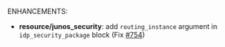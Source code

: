 <!-- markdownlint-disable-file MD013 MD041 -->
ENHANCEMENTS:

* **resource/junos_security**: add `routing_instance` argument in `idp_security_package` block (Fix [#754](https://github.com/jeremmfr/terraform-provider-junos/issues/754))
